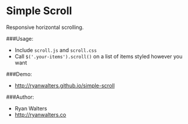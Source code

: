 # Simple Scroll

Responsive horizontal scrolling.

###Usage:

- Include `scroll.js` and `scroll.css`
- Call `$('.your-items').scroll()` on a list of items styled however you want

###Demo:

- http://ryanwalters.github.io/simple-scroll

###Author:

- Ryan Walters
- http://ryanwalters.co